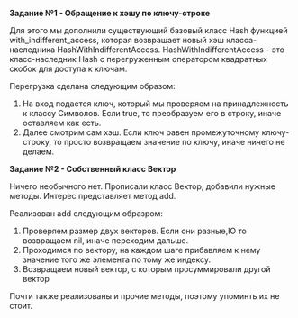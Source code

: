 **Задание №1 - Обращение к хэшу по ключу-строке**

Для этого мы дополнили существующий базовый класс Hash функцией with_indifferent_access, которая возвращает новый хэш класса-наследника HashWithIndifferentAccess. HashWithIndifferentAccess - это класс-наследник Hash с перегруженным оператором квадратных скобок для доступа к ключам.

Перегрузка сделана следующим образом: 
1. На вход подается ключ, который мы проверяем на принадлежность к классу Символов. Если true, то преобразуем его в строку, иначе оставляем как есть.
2. Далее смотрим сам хэш. Если ключ равен промежуточному ключу-строку, то просто возвращаем значение по ключу, иначе ничего не делаем.

**Задание №2 - Собственный класс Вектор**

Ничего необычного нет. Прописали класс Вектор, добавили нужные методы. Интерес представляет метод add. 

Реализован add следующим образром:
1. Проверяем размер двух векторов. Если они разные,Ю то возвращаем nil, иначе переходим дальше.
2. Проходимся по вектору, на каждом шаге прибавляем к нему значение того же элемента по тому же индексу.
3. Возвращаем новый вектор, с которым просуммировали другой вектор

Почти также реализованы и прочие методы, поэтому упоминть их не стоит.
